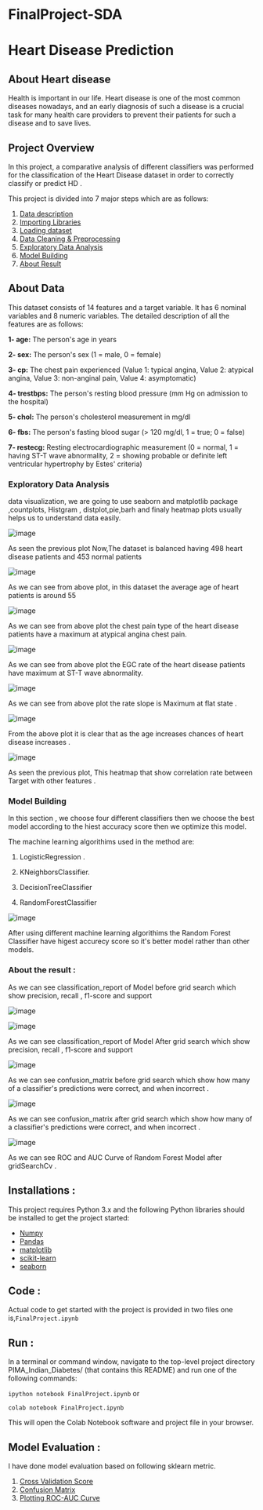 # FinalProject-SDA
# Heart Disease Prediction 

## About Heart disease
Health is important in our life. Heart disease is one of the most common diseases nowadays, and an early diagnosis of such a disease is a crucial task for many health care providers to prevent their patients for such a disease and to save lives. 
## Project Overview

In this project, a comparative analysis of different classifiers was performed for the classification of the Heart Disease dataset in order to correctly classify or predict HD .

This project is divided into 7 major steps which are as follows:

1. [Data description](#data-desc)
2. [Importing Libraries ](#imp-lib)
3. [Loading dataset](#data-load)
4. [Data Cleaning & Preprocessing](#data-prep)
5. [Exploratory Data Analysis](#data-eda)
6. [Model Building](#data-model)
7. [About Result](#data-conc)


## About Data 

This dataset consists of 14 features and a target variable. It has 6 nominal variables and 8 numeric variables. The detailed description of all the features are as follows:

**1- age:** The person's age in years<br>

**2- sex:** The person's sex (1 = male, 0 = female)<br>

**3- cp:** The chest pain experienced (Value 1: typical angina, Value 2: atypical angina, Value 3: non-anginal pain, Value 4: asymptomatic)<br>

**4- trestbps:** The person's resting blood pressure (mm Hg on admission to the hospital)<br>

**5- chol:** The person's cholesterol measurement in mg/dl<br>

**6- fbs:** The person's fasting blood sugar (> 120 mg/dl, 1 = true; 0 = false)<br>

**7- restecg:** Resting electrocardiographic measurement (0 = normal, 1 = having ST-T wave abnormality, 2 = showing probable or definite left ventricular hypertrophy by Estes' criteria)<br>

### Exploratory Data Analysis

data visualization, we are going to use seaborn and matplotlib package ,countplots, Histgram , distplot,pie,barh and finaly heatmap plots usually helps us to understand data easily.

![image](https://github.com/AfrahAlharbi/pic/blob/main/pic1.png)

As seen the previous plot Now,The dataset is balanced having 498 heart disease patients and 453 normal patients

![image](https://github.com/AfrahAlharbi/pic/blob/main/pic2.png)

As we can see from above plot, in this dataset the average age of heart patients is around 55

![image](https://github.com/AfrahAlharbi/pic/blob/main/pic3.png)

As we can see from above plot  the chest pain type of the heart disease patients have a maximum at atypical angina chest pain.

![image](https://github.com/AfrahAlharbi/pic/blob/main/pic4%20(1).png)

As we can see from above plot  the EGC rate of the heart disease patients have maximum at ST-T wave abnormality.

![image](https://github.com/AfrahAlharbi/pic/blob/main/pic5.png)

As we can see from above plot the  rate slope is Maximum at flat state .


![image](https://github.com/AfrahAlharbi/pic/blob/main/Distribution%20of_numerical_Feature.png)

From the above plot it is clear that as the age increases chances of heart disease increases .

![image](https://github.com/AfrahAlharbi/pic/blob/main/Correlation.png)

As seen the previous plot, This heatmap that show correlation rate between Target with other features .

### Model Building

In this section , we choose four different classifiers then we choose the best model according to the hiest accuracy score then we optimize this model.

 The machine learning algorithims used in the method are:

1.  LogisticRegression .

2.   KNeighborsClassifier.

3.   DecisionTreeClassifier

4.   RandomForestClassifier

![image](https://github.com/AfrahAlharbi/pic/blob/main/Comparing%20Models.png)

After using different machine learning algorithims the Random Forest Classifier have higest accurecy score so it's better model rather than other models.

### About the result :

As we can see classification_report of Model before grid search which show precision, recall , f1-score and support

![image](https://github.com/AfrahAlharbi/pic/blob/main/report%20_without_grid.png)

![image](https://github.com/AfrahAlharbi/pic/blob/main/Report_with_grid.png)

As we can see classification_report of Model After grid search which show precision, recall , f1-score and support

![image](https://github.com/AfrahAlharbi/pic/blob/main/confiuse%20matrix_before_grid.png)
 
As we can see confusion_matrix before grid search which show how many of a classifier's predictions were correct, and when incorrect .


![image](https://github.com/AfrahAlharbi/pic/blob/main/Confusie_after_grid.png)

As we can see confusion_matrix after grid search which show how many of a classifier's predictions were correct, and when incorrect .

![image](https://github.com/AfrahAlharbi/pic/blob/main/Roc-rf.png)

As we can see ROC and AUC Curve of Random Forest Model after gridSearchCv .

## Installations :
This project requires Python 3.x and the following Python libraries should be installed to get the project started:
- [Numpy](http://www.numpy.org/)
- [Pandas](http://pandas.pydata.org/)
- [matplotlib](https://matplotlib.org/)
- [scikit-learn](https://scikit-learn.org/stable/)
- [seaborn](https://seaborn.pydata.org/installing.html)

## Code :
Actual code to get started with the project is provided in two files one is,```FinalProject.ipynb```

## Run :
In a terminal or command window, navigate to the top-level project directory PIMA_Indian_Diabetes/ (that contains this README) and run one of the following commands:

```ipython notebook FinalProject.ipynb```
or

```colab notebook FinalProject.ipynb```

This will open the Colab Notebook software and project file in your browser.

## Model Evaluation :
I have done model evaluation based on following sklearn metric.
1. [Cross Validation Score](https://scikit-learn.org/stable/modules/generated/sklearn.model_selection.cross_val_score.html)
2. [Confusion Matrix](https://scikit-learn.org/stable/modules/generated/sklearn.metrics.confusion_matrix.html)
3. [Plotting ROC-AUC Curve](https://en.wikipedia.org/wiki/Receiver_operating_characteristic)

